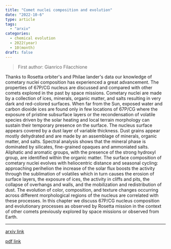 ```yaml
---
title: "Comet nuclei composition and evolution"
date: "2022-10-6"
type: article
tags:
  - "arxiv"
categories:
  - chemical evolution
  - 2022(year)
  - 10(month)
draft: false
---
```

> First author: Gianrico Filacchione

 Thanks to Rosetta orbiter's and Philae lander's data our knowledge of
cometary nuclei composition has experienced a great advancement. The properties
of 67P/CG nucleus are discussed and compared with other comets explored in the
past by space missions. Cometary nuclei are made by a collection of ices,
minerals, organic matter, and salts resulting in very dark and red-colored
surfaces. When far from the Sun, exposed water and carbon dioxide ices are
found only in few locations of 67P/CG where the exposure of pristine subsurface
layers or the recondensation of volatile species driven by the solar heating
and local terrain morphology can sustain their temporary presence on the
surface. The nucleus surface appears covered by a dust layer of variable
thickness. Dust grains appear mostly dehydrated and are made by an assemblage
of minerals, organic matter, and salts. Spectral analysis shows that the
mineral phase is dominated by silicates, fine-grained opaques and ammoniated
salts. Aliphatic and aromatic groups, with the presence of the strong hydroxyl
group, are identified within the organic matter. The surface composition of
cometary nuclei evolves with heliocentric distance and seasonal cycling:
approaching perihelion the increase of the solar flux boosts the activity
through the sublimation of volatiles which in turn causes the erosion of
surface layers, the exposure of ices, the activity in cliffs and pits, the
collapse of overhangs and walls, and the mobilization and redistribution of
dust. The evolution of color, composition, and texture changes occurring across
different morphological regions of the nucleus are correlated with these
processes. In this chapter we discuss 67P/CG nucleus composition and
evolutionary processes as observed by Rosetta mission in the context of other
comets previously explored by space missions or observed from Earth.

---
[arxiv link](http://arxiv.org/abs/2210.02741v1)

[pdf link](http://arxiv.org/pdf/2210.02741v1)